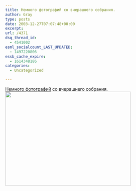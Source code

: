 ```yaml
---
title: Немного фотографий со вчерашнего собрания.
author: Gray
type: posts
date: 2003-12-27T07:07:48+00:00
excerpt:
url: /4371
dsq_thread_id:
  - 4541002
esml_socialcount_LAST_UPDATED:
  - 1497220806
essb_cache_expire:
  - 1614348186
categories:
  - Uncategorized

---
```








<a href="http://www.searchengines.ru/blog/gallery/PubconfKiev" target="_blank">Немного фотографий</a> со вчерашнего собрания.  
<img src="https://i0.wp.com/www.searchengines.ru/blog/images/pubconf.jpg?resize=400%2C300" width="400" height="300" alt="" border="0" data-recalc-dims="1" />